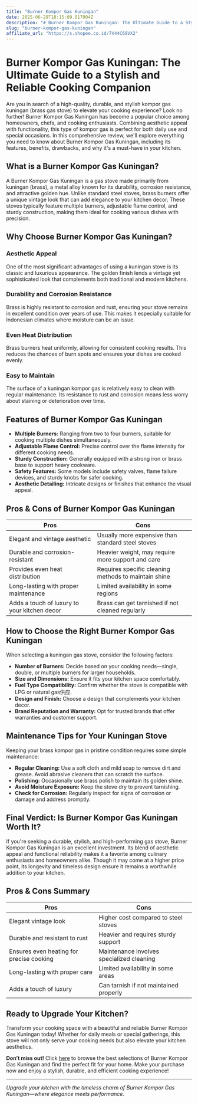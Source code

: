 ```yaml
---
title: "Burner Kompor Gas Kuningan"
date: 2025-06-29T18:15:09.817904Z
description: "# Burner Kompor Gas Kuningan: The Ultimate Guide to a Stylish and Reliable Cooking Companion..."
slug: "burner-kompor-gas-kuningan"
affiliate_url: "https://s.shopee.co.id/7V44C68VX2"
---
```

# Burner Kompor Gas Kuningan: The Ultimate Guide to a Stylish and Reliable Cooking Companion

Are you in search of a high-quality, durable, and stylish kompor gas kuningan (brass gas stove) to elevate your cooking experience? Look no further! Burner Kompor Gas Kuningan has become a popular choice among homeowners, chefs, and cooking enthusiasts. Combining aesthetic appeal with functionality, this type of kompor gas is perfect for both daily use and special occasions. In this comprehensive review, we'll explore everything you need to know about Burner Kompor Gas Kuningan, including its features, benefits, drawbacks, and why it's a must-have in your kitchen.

## What is a Burner Kompor Gas Kuningan?

A Burner Kompor Gas Kuningan is a gas stove made primarily from kuningan (brass), a metal alloy known for its durability, corrosion resistance, and attractive golden hue. Unlike standard steel stoves, brass burners offer a unique vintage look that can add elegance to your kitchen decor. These stoves typically feature multiple burners, adjustable flame control, and sturdy construction, making them ideal for cooking various dishes with precision.

## Why Choose Burner Kompor Gas Kuningan?

### Aesthetic Appeal

One of the most significant advantages of using a kuningan stove is its classic and luxurious appearance. The golden finish lends a vintage yet sophisticated look that complements both traditional and modern kitchens.

### Durability and Corrosion Resistance

Brass is highly resistant to corrosion and rust, ensuring your stove remains in excellent condition over years of use. This makes it especially suitable for Indonesian climates where moisture can be an issue.

### Even Heat Distribution

Brass burners heat uniformly, allowing for consistent cooking results. This reduces the chances of burn spots and ensures your dishes are cooked evenly.

### Easy to Maintain

The surface of a kuningan kompor gas is relatively easy to clean with regular maintenance. Its resistance to rust and corrosion means less worry about staining or deterioration over time.

## Features of Burner Kompor Gas Kuningan

- **Multiple Burners:** Ranging from two to four burners, suitable for cooking multiple dishes simultaneously.
- **Adjustable Flame Control:** Precise control over the flame intensity for different cooking needs.
- **Sturdy Construction:** Generally equipped with a strong iron or brass base to support heavy cookware.
- **Safety Features:** Some models include safety valves, flame failure devices, and sturdy knobs for safer cooking.
- **Aesthetic Detailing:** Intricate designs or finishes that enhance the visual appeal.

## Pros & Cons of Burner Kompor Gas Kuningan

| Pros | Cons |
|---|---|
| Elegant and vintage aesthetic | Usually more expensive than standard steel stoves |
| Durable and corrosion-resistant | Heavier weight, may require more support and care |
| Provides even heat distribution | Requires specific cleaning methods to maintain shine |
| Long-lasting with proper maintenance | Limited availability in some regions |
| Adds a touch of luxury to your kitchen decor | Brass can get tarnished if not cleaned regularly |

## How to Choose the Right Burner Kompor Gas Kuningan

When selecting a kuningan gas stove, consider the following factors:

- **Number of Burners:** Decide based on your cooking needs—single, double, or multiple burners for larger households.
- **Size and Dimensions:** Ensure it fits your kitchen space comfortably.
- **Fuel Type Compatibility:** Confirm whether the stove is compatible with LPG or natural gas供应.
- **Design and Finish:** Choose a design that complements your kitchen decor.
- **Brand Reputation and Warranty:** Opt for trusted brands that offer warranties and customer support.

## Maintenance Tips for Your Kuningan Stove

Keeping your brass kompor gas in pristine condition requires some simple maintenance:

- **Regular Cleaning:** Use a soft cloth and mild soap to remove dirt and grease. Avoid abrasive cleaners that can scratch the surface.
- **Polishing:** Occasionally use brass polish to maintain its golden shine.
- **Avoid Moisture Exposure:** Keep the stove dry to prevent tarnishing.
- **Check for Corrosion:** Regularly inspect for signs of corrosion or damage and address promptly.

## Final Verdict: Is Burner Kompor Gas Kuningan Worth It?

If you're seeking a durable, stylish, and high-performing gas stove, Burner Kompor Gas Kuningan is an excellent investment. Its blend of aesthetic appeal and functional reliability makes it a favorite among culinary enthusiasts and homeowners alike. Though it may come at a higher price point, its longevity and timeless design ensure it remains a worthwhile addition to your kitchen.

## Pros & Cons Summary

| Pros | Cons |
|---|---|
| Elegant vintage look | Higher cost compared to steel stoves |
| Durable and resistant to rust | Heavier and requires sturdy support |
| Ensures even heating for precise cooking | Maintenance involves specialized cleaning |
| Long-lasting with proper care | Limited availability in some areas |
| Adds a touch of luxury | Can tarnish if not maintained properly |

## Ready to Upgrade Your Kitchen?

Transform your cooking space with a beautiful and reliable Burner Kompor Gas Kuningan today! Whether for daily meals or special gatherings, this stove will not only serve your cooking needs but also elevate your kitchen aesthetics.

**Don’t miss out!** Click [here](https://s.shopee.co.id/7V44C68VX2) to browse the best selections of Burner Kompor Gas Kuningan and find the perfect fit for your home. Make your purchase now and enjoy a stylish, durable, and efficient cooking experience!

---

*Upgrade your kitchen with the timeless charm of Burner Kompor Gas Kuningan—where elegance meets performance.*
